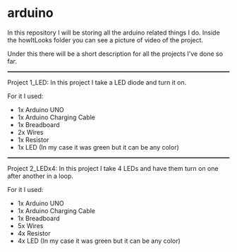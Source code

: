 # arduino

In this repository I will be storing all the
arduino related things I do. Inside the howItLooks
folder you can see a picture of video of the
project.

Under this there will be a short description
for all the projects I've done so far.

<hr style="border:1px solid gray">
Project 1_LED:
In this project I take a LED diode and turn it on.

For it I used:

- 1x Arduino UNO
- 1x Arduino Charging Cable
- 1x Breadboard
- 2x Wires
- 1x Resistor
- 1x LED (In my case it was green but it can be any color)
<hr style="border:1px solid gray">
Project 2_LEDx4:
In this project I take 4 LEDs and have them turn on one
after another in a loop.

For it I used:
- 1x Arduino UNO
- 1x Arduino Charging Cable
- 1x Breadboard
- 5x Wires
- 4x Resistor
- 4x LED (In my case it was green but it can be any color)